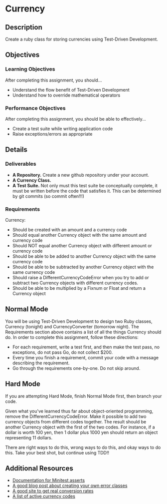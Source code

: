 # Currency

## Description

Create a ruby class for storing currencies using Test-Driven Development.

## Objectives

### Learning Objectives

After completing this assignment, you should...

* Understand the flow benefit of Test-Driven Development
* Understand how to override mathematical operators

### Performance Objectives

After completing this assignment, you should be able to effectively...

* Create a test suite while writing application code
* Raise exceptions/errors as appropriate

## Details

### Deliverables

* **A Repository.** Create a new github repository under your account.
* **A Currency Class.**
* **A Test Suite.** Not only must this test suite be conceptually complete, it must be written before the code that satisfies it.  This can be determined by git commits (so commit often!!!)

### Requirements

Currency:

* Should be created with an amount and a currency code
* Should equal another Currency object with the same amount and currency code
* Should NOT equal another Currency object with different amount or currency code
* Should be able to be added to another Currency object with the same currency code
* Should be able to be subtracted by another Currency object with the same currency code
* Should raise a DifferentCurrencyCodeError when you try to add or subtract two Currency objects with different currency codes.
* Should be able to be multiplied by a Fixnum or Float and return a Currency object

## Normal Mode

You will be using Test-Driven Development to design two Ruby classes, Currency (tonight) and CurrencyConverter (tomorrow night). The Requirements section above contains a list of all the things Currency should do. In order to complete this assignment, follow these directions:

* For each requirement, write a test first, and then make the test pass, no exceptions, do not pass Go, do not collect $200.
* Every time you finish a requirement, commit your code with a message describing the requirement.
* Go through the requirements one-by-one. Do not skip around.

## Hard Mode

If you are attempting Hard Mode, finish Normal Mode first, then branch your code.  

Given what you've learned thus far about object-oriented programming, remove the DifferentCurrencyCodeError. Make it possible to add two currency objects from different codes together.  The result should be another Currency object with the first of the two codes.  For instance, if a dollar is worth 100 yen, then 1 dollar plus 1000 yen should return an object representing 11 dollars.

There are right ways to do this, wrong ways to do this, and okay ways to do this.  Take your best shot, but continue using TDD!!

## Additional Resources

* [Documentation for Minitest asserts](http://www.ruby-doc.org/stdlib-1.9.3/libdoc/minitest/unit/rdoc/MiniTest/Assertions.html)
* [A good blog post about creating your own error classes](http://www.skorks.com/2009/09/ruby-exceptions-and-exception-handling/)
* [A good site to get real conversion rates](http://www.xe.com/currencyconverter/#rates)
* [A list of active currency codes](https://en.wikipedia.org/wiki/ISO_4217#Active_codes)
